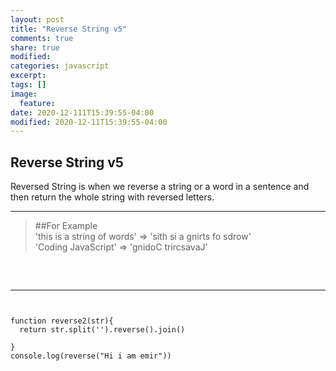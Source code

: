 ```yaml
---
layout: post
title: "Reverse String v5"
comments: true
share: true
modified:
categories: javascript
excerpt:
tags: []
image:
  feature:
date: 2020-12-111T15:39:55-04:00
modified: 2020-12-11T15:39:55-04:00
---
```


## Reverse String v5

Reversed String is when we reverse a string or a word in a sentence and then return the whole string with reversed letters.
___

> ##For Example<br>
  'this is a string of words' => 'sith si a gnirts fo sdrow'<br>
  'Coding JavaScript' => 'gnidoC trircsavaJ'<br>
>
##
<br>


___

~~~


function reverse2(str){
  return str.split('').reverse().join()

}
console.log(reverse("Hi i am emir"))


~~~

